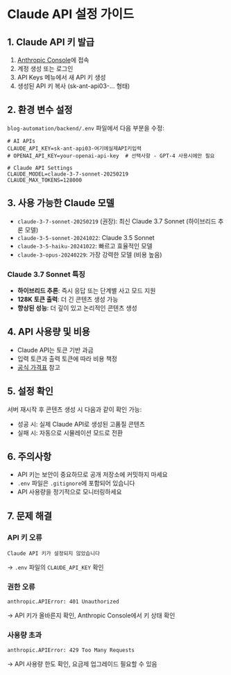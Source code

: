 # Claude API 설정 가이드

## 1. Claude API 키 발급

1. [Anthropic Console](https://console.anthropic.com)에 접속
2. 계정 생성 또는 로그인
3. API Keys 메뉴에서 새 API 키 생성
4. 생성된 API 키 복사 (sk-ant-api03-... 형태)

## 2. 환경 변수 설정

`blog-automation/backend/.env` 파일에서 다음 부분을 수정:

```env
# AI APIs
CLAUDE_API_KEY=sk-ant-api03-여기에실제API키입력
# OPENAI_API_KEY=your-openai-api-key  # 선택사항 - GPT-4 사용시에만 필요

# Claude API Settings
CLAUDE_MODEL=claude-3-7-sonnet-20250219
CLAUDE_MAX_TOKENS=128000
```

## 3. 사용 가능한 Claude 모델

- `claude-3-7-sonnet-20250219` (권장): 최신 Claude 3.7 Sonnet (하이브리드 추론 모델)
- `claude-3-5-sonnet-20241022`: Claude 3.5 Sonnet
- `claude-3-5-haiku-20241022`: 빠르고 효율적인 모델
- `claude-3-opus-20240229`: 가장 강력한 모델 (비용 높음)

### Claude 3.7 Sonnet 특징
- **하이브리드 추론**: 즉시 응답 또는 단계별 사고 모드 지원
- **128K 토큰 출력**: 더 긴 콘텐츠 생성 가능
- **향상된 성능**: 더 깊이 있고 논리적인 콘텐츠 생성

## 4. API 사용량 및 비용

- Claude API는 토큰 기반 과금
- 입력 토큰과 출력 토큰에 따라 비용 책정
- [공식 가격표](https://www.anthropic.com/pricing) 참고

## 5. 설정 확인

서버 재시작 후 콘텐츠 생성 시 다음과 같이 확인 가능:
- 성공 시: 실제 Claude API로 생성된 고품질 콘텐츠
- 실패 시: 자동으로 시뮬레이션 모드로 전환

## 6. 주의사항

- API 키는 보안이 중요하므로 공개 저장소에 커밋하지 마세요
- `.env` 파일은 `.gitignore`에 포함되어 있습니다
- API 사용량을 정기적으로 모니터링하세요

## 7. 문제 해결

### API 키 오류
```
Claude API 키가 설정되지 않았습니다
```
→ `.env` 파일의 `CLAUDE_API_KEY` 확인

### 권한 오류
```
anthropic.APIError: 401 Unauthorized
```
→ API 키가 올바른지 확인, Anthropic Console에서 키 상태 확인

### 사용량 초과
```
anthropic.APIError: 429 Too Many Requests
```
→ API 사용량 한도 확인, 요금제 업그레이드 필요할 수 있음